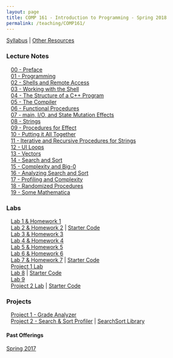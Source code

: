 ```yaml
---
layout: page
title: COMP 161 - Introduction to Programming - Spring 2018
permalink: /teaching/COMP161/
---
```


[Syllabus](/teaching/COMP161/comp161-syllabus.pdf) |
[Other Resources](/teaching/COMP161/comp161-sources.pdf)  

### Lecture Notes

&nbsp;&nbsp;&nbsp;[00 - Preface](/teaching/COMP161/notes/comp161-lectureNotes-00.pdf)  
&nbsp;&nbsp;&nbsp;[01 - Programming](/teaching/COMP161/notes/comp161-lectureNotes-01.pdf)  
&nbsp;&nbsp;&nbsp;[02 - Shells and Remote Access](/teaching/COMP161/notes/comp161-lectureNotes-02.pdf)  
&nbsp;&nbsp;&nbsp;[03 - Working with the Shell](/teaching/COMP161/notes/comp161-lectureNotes-03.pdf)  
&nbsp;&nbsp;&nbsp;[04 - The Structure of a C++ Program](/teaching/COMP161/notes/comp161-lectureNotes-04.pdf)  
&nbsp;&nbsp;&nbsp;[05 - The Compiler](/teaching/COMP161/notes/comp161-lectureNotes-05.pdf)  
&nbsp;&nbsp;&nbsp;[06 - Functional Procedures](/teaching/COMP161/notes/comp161-lectureNotes-06.pdf)  
&nbsp;&nbsp;&nbsp;[07 - main, I/O, and State Mutation Effects ](/teaching/COMP161/notes/comp161-lectureNotes-07.pdf)  
&nbsp;&nbsp;&nbsp;[08 - Strings](/teaching/COMP161/notes/comp161-lectureNotes-08.pdf)  
&nbsp;&nbsp;&nbsp;[09 - Procedures for Effect](/teaching/COMP161/notes/comp161-lectureNotes-09.pdf)  
&nbsp;&nbsp;&nbsp;[10 - Putting it All Together](/teaching/COMP161/notes/comp161-lectureNotes-10.pdf)    
&nbsp;&nbsp;&nbsp;[11 - Iterative and Recursive Procedures for Strings](/teaching/COMP161/notes/comp161-lectureNotes-11.pdf)    
&nbsp;&nbsp;&nbsp;[12 - UI Loops](/teaching/COMP161/notes/comp161-lectureNotes-12.pdf)    
&nbsp;&nbsp;&nbsp;[13 - Vectors](/teaching/COMP161/notes/comp161-lectureNotes-13.pdf)  
&nbsp;&nbsp;&nbsp;[14 - Search and Sort](/teaching/COMP161/notes/comp161-lectureNotes-14.pdf)  
&nbsp;&nbsp;&nbsp;[15 - Complexity and Big-0](/teaching/COMP161/notes/comp161-lectureNotes-15.pdf)  
&nbsp;&nbsp;&nbsp;[16 - Analyzing Search and Sort](/teaching/COMP161/notes/comp161-lectureNotes-16.pdf)  
&nbsp;&nbsp;&nbsp;[17 - Profiling and Complexity](/teaching/COMP161/notes/comp161-lectureNotes-17.pdf)  
&nbsp;&nbsp;&nbsp;[18 - Randomized Procedures](/teaching/COMP161/notes/comp161-lectureNotes-18.pdf)  
&nbsp;&nbsp;&nbsp;[19 - Some Mathematica](/teaching/COMP161/notes/comp161-lectureNotes-19.pdf)  

### Labs

&nbsp;&nbsp;&nbsp;[Lab 1 & Homework 1](/teaching/COMP161/labs/comp161-lab1.pdf)    
&nbsp;&nbsp;&nbsp;[Lab 2 & Homework 2](/teaching/COMP161/labs/comp161-lab2.pdf)  |  [Starter Code](/teaching/COMP161/labs/lab2.zip)  
&nbsp;&nbsp;&nbsp;[Lab 3 & Homework 3](/teaching/COMP161/labs/comp161-lab3.pdf)  
&nbsp;&nbsp;&nbsp;[Lab 4 & Homework 4](/teaching/COMP161/labs/comp161-lab4.pdf)  
&nbsp;&nbsp;&nbsp;[Lab 5 & Homework 5](/teaching/COMP161/labs/comp161-lab5.pdf)  
&nbsp;&nbsp;&nbsp;[Lab 6 & Homework 6](/teaching/COMP161/labs/comp161-lab6.pdf)  
&nbsp;&nbsp;&nbsp;[Lab 7 & Homework 7](/teaching/COMP161/labs/comp161-lab7.pdf)  |  [Starter Code](/teaching/COMP161/labs/lab7-starter.zip)  
&nbsp;&nbsp;&nbsp;[Project 1 Lab](/teaching/COMP161/labs/comp161-proj1c-lab.pdf)  
&nbsp;&nbsp;&nbsp;[Lab 8](/teaching/COMP161/labs/comp161-lab8.pdf)  |  [Starter Code](/teaching/COMP161/labs/c161-lab8-starter.zip)  
&nbsp;&nbsp;&nbsp;[Lab 9](/teaching/COMP161/labs/comp161-lab9.pdf)  
&nbsp;&nbsp;&nbsp;[Project 2 Lab](/teaching/COMP161/projects/comp161-proj2.pdf)  |  [Starter Code](/teaching/COMP161/projects/labp2-starter.pdf)



### Projects

&nbsp;&nbsp;&nbsp;[Project 1 - Grade Analyzer](/teaching/COMP161/projects/comp161-proj1c.pdf)  
&nbsp;&nbsp;&nbsp;[Project 2 - Search & Sort Profiler](/teaching/COMP161/projects/comp161-proj2.pdf)  | [SearchSort Library](/teaching/COMP161/projects/searchsort.zip)   

#### Past Offerings

[Spring 2017](/teaching/COMP161/sp17/)
